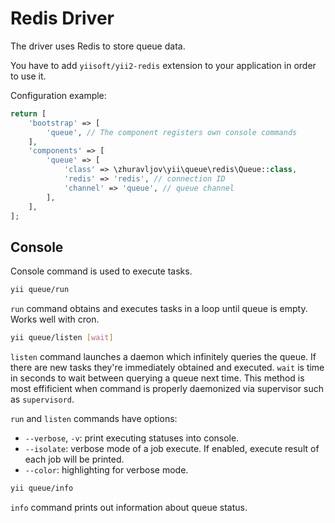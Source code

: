 Redis Driver
============

The driver uses Redis to store queue data.

You have to add `yiisoft/yii2-redis` extension to your application in order to use it.

Configuration example:

```php
return [
    'bootstrap' => [
        'queue', // The component registers own console commands
    ],
    'components' => [
        'queue' => [
            'class' => \zhuravljov\yii\queue\redis\Queue::class,
            'redis' => 'redis', // connection ID
            'channel' => 'queue', // queue channel
        ],
    ],
];
```

Console
-------

Console command is used to execute tasks.

```bash
yii queue/run
```

`run` command obtains and executes tasks in a loop until queue is empty. Works well with cron.

```bash
yii queue/listen [wait]
```

`listen` command launches a daemon which infinitely queries the queue. If there are new tasks
they're immediately obtained and executed. `wait` is time in seconds to wait between querying
a queue next time. This method is most effificient when command is properly daemonized
via supervisor such as `supervisord`.

`run` and `listen` commands have options:

- `--verbose`, `-v`: print executing statuses into console.
- `--isolate`: verbose mode of a job execute. If enabled, execute result of each job will be printed.
- `--color`: highlighting for verbose mode.

```bash
yii queue/info
```

`info` command prints out information about queue status.
